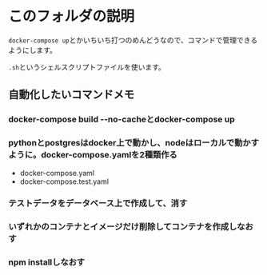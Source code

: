 # このフォルダの説明

`docker-compose up`とかいちいち打つのめんどうなので、コマンドで管理できるようにします。

`.sh`というシェルスクリプトファイルを使います。

## 自動化したいコマンドメモ

### docker-compose build --no-cacheとdocker-compose up
### pythonとpostgresはdocker上で動かし、nodeはローカルで動かすように。docker-compose.yamlを2種類作る
- docker-compose.yaml
- docker-compose.test.yaml
### テストデータをデータベース上で作成して、消す
### いずれかのコンテナとイメージだけ削除してコンテナを作成しなおす
### npm installしなおす